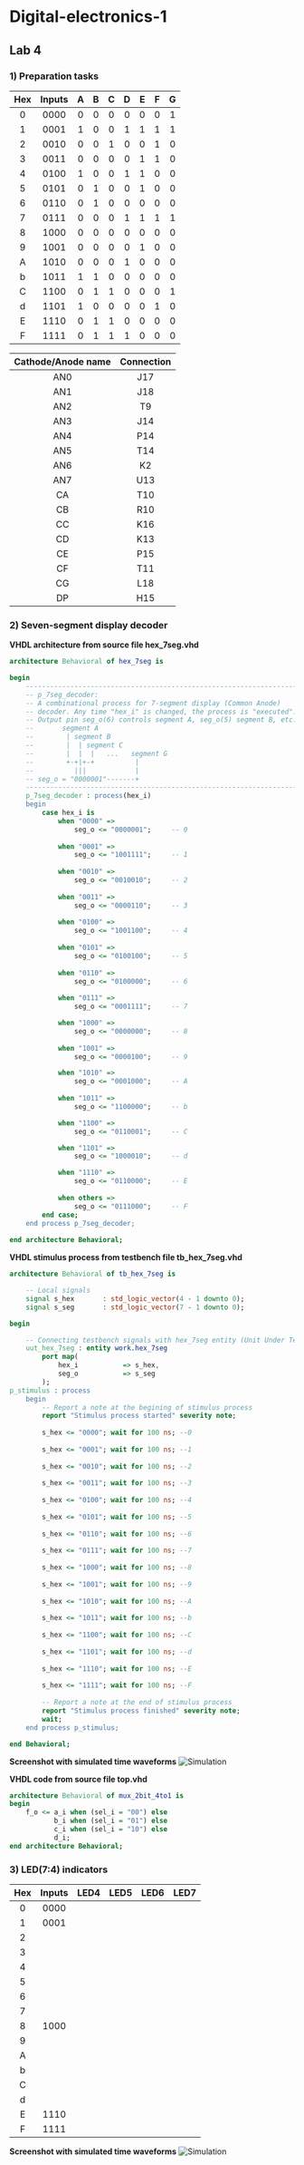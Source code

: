 # Digital-electronics-1
## Lab 4
### 1) Preparation tasks
| Hex | Inputs | A | B | C | D | E | F | G |
| :-: | :-: | :-: | :-: | :-: | :-: | :-: | :-: | :-: |
| 0 | 0000 | 0 | 0 | 0 | 0 | 0 | 0 | 1 |
| 1 | 0001 | 1 | 0 | 0 | 1 | 1 | 1 | 1 |
| 2 | 0010 | 0 | 0 | 1 | 0 | 0 | 1 | 0 |
| 3 | 0011 | 0 | 0 | 0 | 0 | 1 | 1 | 0 |
| 4 | 0100 | 1 | 0 | 0 | 1 | 1 | 0 | 0 |
| 5 | 0101 | 0 | 1 | 0 | 0 | 1 | 0 | 0 |
| 6 | 0110 | 0 | 1 | 0 | 0 | 0 | 0 | 0 |
| 7 | 0111 | 0 | 0 | 0 | 1 | 1 | 1 | 1 |
| 8 | 1000 | 0 | 0 | 0 | 0 | 0 | 0 | 0 |
| 9 | 1001 | 0 | 0 | 0 | 0 | 1 | 0 | 0 |
| A | 1010 | 0 | 0 | 0 | 1 | 0 | 0 | 0 |
| b | 1011 | 1 | 1 | 0 | 0 | 0 | 0 | 0 |
| C | 1100 | 0 | 1 | 1 | 0 | 0 | 0 | 1 |
| d | 1101 | 1 | 0 | 0 | 0 | 0 | 1 | 0 |
| E | 1110 | 0 | 1 | 1 | 0 | 0 | 0 | 0 |
| F | 1111 | 0 | 1 | 1 | 1 | 0 | 0 | 0 |

| Cathode/Anode name | Connection |
| :-: | :-: |
| AN0 | J17 |
| AN1 | J18 |
| AN2 | T9 |
| AN3 | J14 |
| AN4 | P14 |
| AN5 | T14 |
| AN6 | K2 |
| AN7 | U13 |
| CA | T10 | 
| CB | R10 | 
| CC | K16 | 
| CD | K13 | 
| CE | P15 | 
| CF | T11 | 
| CG | L18 | 
| DP | H15 |

### 2) Seven-segment display decoder
**VHDL architecture from source file hex_7seg.vhd**
```vhdl
architecture Behavioral of hex_7seg is

begin
    --------------------------------------------------------------------
    -- p_7seg_decoder:
    -- A combinational process for 7-segment display (Common Anode)
    -- decoder. Any time "hex_i" is changed, the process is "executed".
    -- Output pin seg_o(6) controls segment A, seg_o(5) segment B, etc.
    --       segment A
    --        | segment B
    --        |  | segment C
    --        |  |  |   ...   segment G
    --        +-+|+-+          |
    --          |||            |
    -- seg_o = "0000001"-------+
    --------------------------------------------------------------------
    p_7seg_decoder : process(hex_i)
    begin
        case hex_i is
            when "0000" =>
                seg_o <= "0000001";     -- 0
                
            when "0001" =>
                seg_o <= "1001111";     -- 1
                
            when "0010" =>
                seg_o <= "0010010";     -- 2
                
            when "0011" =>
                seg_o <= "0000110";     -- 3
                
            when "0100" =>
                seg_o <= "1001100";     -- 4
                
            when "0101" =>
                seg_o <= "0100100";     -- 5                
                
            when "0110" =>
                seg_o <= "0100000";     -- 6
                
            when "0111" =>
                seg_o <= "0001111";     -- 7  

            when "1000" =>
                seg_o <= "0000000";     -- 8
                
            when "1001" =>
                seg_o <= "0000100";     -- 9  

            when "1010" =>
                seg_o <= "0001000";     -- A
                
            when "1011" =>
                seg_o <= "1100000";     -- b  

            when "1100" =>
                seg_o <= "0110001";     -- C

            when "1101" =>
                seg_o <= "1000010";     -- d

            when "1110" =>
                seg_o <= "0110000";     -- E
                
            when others =>
                seg_o <= "0111000";     -- F
        end case;
    end process p_7seg_decoder;
    
end architecture Behavioral;
```
**VHDL stimulus process from testbench file tb_hex_7seg.vhd**
```vhdl
architecture Behavioral of tb_hex_7seg is

    -- Local signals
    signal s_hex       : std_logic_vector(4 - 1 downto 0);
    signal s_seg       : std_logic_vector(7 - 1 downto 0);

begin

    -- Connecting testbench signals with hex_7seg entity (Unit Under Test)
    uut_hex_7seg : entity work.hex_7seg
        port map(
            hex_i           => s_hex,
            seg_o           => s_seg
        );
p_stimulus : process
    begin
        -- Report a note at the begining of stimulus process
        report "Stimulus process started" severity note;
        
        s_hex <= "0000"; wait for 100 ns; --0
        
        s_hex <= "0001"; wait for 100 ns; --1
        
        s_hex <= "0010"; wait for 100 ns; --2
        
        s_hex <= "0011"; wait for 100 ns; --3
        
        s_hex <= "0100"; wait for 100 ns; --4
        
        s_hex <= "0101"; wait for 100 ns; --5
        
        s_hex <= "0110"; wait for 100 ns; --6
        
        s_hex <= "0111"; wait for 100 ns; --7
        
        s_hex <= "1000"; wait for 100 ns; --8
        
        s_hex <= "1001"; wait for 100 ns; --9
        
        s_hex <= "1010"; wait for 100 ns; --A
        
        s_hex <= "1011"; wait for 100 ns; --b
        
        s_hex <= "1100"; wait for 100 ns; --C
        
        s_hex <= "1101"; wait for 100 ns; --d
        
        s_hex <= "1110"; wait for 100 ns; --E    
  
        s_hex <= "1111"; wait for 100 ns; --F
  
        -- Report a note at the end of stimulus process
        report "Stimulus process finished" severity note;
        wait;
    end process p_stimulus;

end Behavioral;
```

**Screenshot with simulated time waveforms**
![Simulation](images/simulation.png)

**VHDL code from source file top.vhd**
```vhdl
architecture Behavioral of mux_2bit_4to1 is
begin
    f_o <= a_i when (sel_i = "00") else
           b_i when (sel_i = "01") else
           c_i when (sel_i = "10") else
           d_i;
end architecture Behavioral;
```
### 3) LED(7:4) indicators

| **Hex** | **Inputs** | **LED4** | **LED5** | **LED6** | **LED7** |
| :-: | :-: | :-: | :-: | :-: | :-: |
| 0 | 0000 |  |  |  |  |
| 1 | 0001 |  |  |  |  |
| 2 |      |  |  |  |  |
| 3 |      |  |  |  |  |
| 4 |      |  |  |  |  |
| 5 |      |  |  |  |  |
| 6 |      |  |  |  |  |
| 7 |      |  |  |  |  |
| 8 | 1000 |  |  |  |  |
| 9 |      |  |  |  |  |
| A |      |  |  |  |  |
| b |      |  |  |  |  |
| C |      |  |  |  |  |
| d |      |  |  |  |  |
| E | 1110 |  |  |  |  |
| F | 1111 |  |  |  |  |

**Screenshot with simulated time waveforms**
![Simulation](images/simulation.png)








